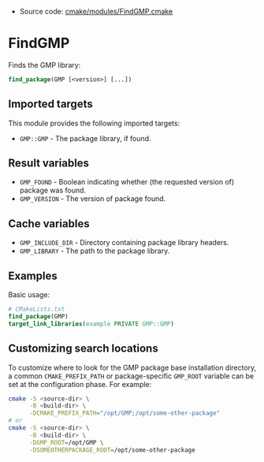 <!-- This is auto-generated file. -->
* Source code: [cmake/modules/FindGMP.cmake](https://github.com/petk/php-build-system/blob/master/cmake/cmake/modules/FindGMP.cmake)

# FindGMP

Finds the GMP library:

```cmake
find_package(GMP [<version>] [...])
```

## Imported targets

This module provides the following imported targets:

* `GMP::GMP` - The package library, if found.

## Result variables

* `GMP_FOUND` - Boolean indicating whether (the requested version of) package
  was found.
* `GMP_VERSION` - The version of package found.

## Cache variables

* `GMP_INCLUDE_DIR` - Directory containing package library headers.
* `GMP_LIBRARY` - The path to the package library.

## Examples

Basic usage:

```cmake
# CMakeLists.txt
find_package(GMP)
target_link_libraries(example PRIVATE GMP::GMP)
```

## Customizing search locations

To customize where to look for the GMP package base
installation directory, a common `CMAKE_PREFIX_PATH` or
package-specific `GMP_ROOT` variable can be set at
the configuration phase. For example:

```sh
cmake -S <source-dir> \
      -B <build-dir> \
      -DCMAKE_PREFIX_PATH="/opt/GMP;/opt/some-other-package"
# or
cmake -S <source-dir> \
      -B <build-dir> \
      -DGMP_ROOT=/opt/GMP \
      -DSOMEOTHERPACKAGE_ROOT=/opt/some-other-package
```

